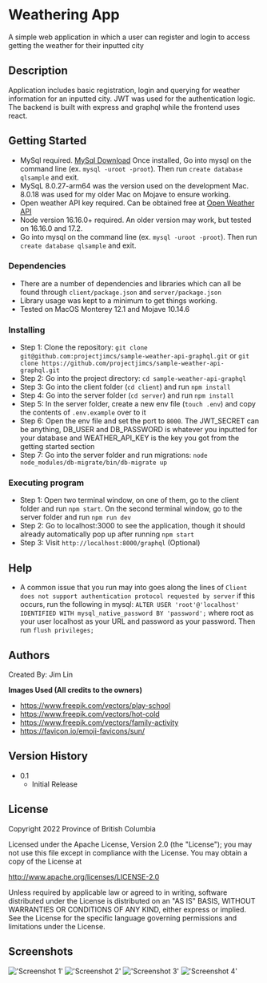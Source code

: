 # Weathering App

A simple web application in which a user can register and login to access getting the weather for their inputted city

## Description

Application includes basic registration, login and querying for weather information for an inputted city. JWT was used for the authentication logic. The backend is built with express and graphql while the frontend uses react. 

## Getting Started

* MySql required. [MySql Download](https://dev.mysql.com/downloads/mysql/) Once installed, Go into mysql on the command line (ex. `mysql -uroot -proot`). Then run `create database qlsample` and exit. 
* MySqL 8.0.27-arm64 was the version used on the development Mac. 8.0.18 was used for my older Mac on Mojave to ensure working.
* Open weather API key required. Can be obtained free at [Open Weather API](https://openweathermap.org/api)
* Node version 16.16.0+ required. An older version may work, but tested on 16.16.0 and 17.2.
* Go into mysql on the command line (ex. `mysql -uroot -proot`). Then run `create database qlsample` and exit. 

### Dependencies

* There are a number of dependencies and libraries which can all be found through `client/package.json` and `server/package.json`
* Library usage was kept to a minimum to get things working.
* Tested on MacOS Monterey 12.1 and Mojave 10.14.6

### Installing

* Step 1: Clone the repository: `git clone git@github.com:projectjimcs/sample-weather-api-graphql.git` or `git clone https://github.com/projectjimcs/sample-weather-api-graphql.git`
* Step 2: Go into the project directory: `cd sample-weather-api-graphql`
* Step 3: Go into the client folder (`cd client`) and run `npm install`
* Step 4: Go into the server folder (`cd server`) and run `npm install`
* Step 5: In the server folder, create a new env file (`touch .env`) and copy the contents of `.env.example` over to it
* Step 6: Open the env file and set the port to `8000`. The JWT_SECRET can be anything, DB_USER and DB_PASSWORD is whatever you inputted for your database and WEATHER_API_KEY is the key you got from the getting started section
* Step 7: Go into the server folder and run migrations: `node node_modules/db-migrate/bin/db-migrate up`


### Executing program

* Step 1: Open two terminal window, on one of them, go to the client folder and run `npm start`. On the second terminal window, go to the server folder and run `npm run dev`
* Step 2: Go to localhost:3000 to see the application, though it should already automatically pop up after running `npm start`
* Step 3: Visit `http://localhost:8000/graphql` (Optional)

## Help

* A common issue that you run may into goes along the lines of `Client does not support authentication protocol requested by server` if this occurs, run the following in mysql: `ALTER USER 'root'@'localhost' IDENTIFIED WITH mysql_native_password BY 'password';` where root as your user localhost as your URL and password as your password. Then run `flush privileges;`

## Authors

Created By: Jim Lin

**Images Used (All credits to the owners)**
* https://www.freepik.com/vectors/play-school
* https://www.freepik.com/vectors/hot-cold
* https://www.freepik.com/vectors/family-activity
* https://favicon.io/emoji-favicons/sun/


## Version History

* 0.1
    * Initial Release

## License

Copyright 2022 Province of British Columbia

Licensed under the Apache License, Version 2.0 (the "License");
you may not use this file except in compliance with the License.
You may obtain a copy of the License at 

   http://www.apache.org/licenses/LICENSE-2.0

Unless required by applicable law or agreed to in writing, software
distributed under the License is distributed on an "AS IS" BASIS,
WITHOUT WARRANTIES OR CONDITIONS OF ANY KIND, either express or implied.
See the License for the specific language governing permissions and
limitations under the License.

## Screenshots

!['Screenshot 1'](https://user-images.githubusercontent.com/61166862/180325462-b75449c2-cbb4-4317-9fc6-3f55ad8066ec.png)
!['Screenshot 2'](https://user-images.githubusercontent.com/61166862/180325553-ab4a6a05-21fe-4024-a8ca-faca5dea54fb.png)
!['Screenshot 3'](https://user-images.githubusercontent.com/61166862/180325584-8d73193a-55e8-43f1-85cd-3809b0d4a45c.png)
!['Screenshot 4'](https://user-images.githubusercontent.com/61166862/180325622-3e950019-536d-4778-b2b1-79fac0f20424.png)
